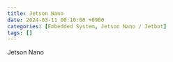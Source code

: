```yaml
---
title: Jetson Nano
date: 2024-03-11 00:10:00 +0900
categories: [Embedded System, Jetson Nano / Jetbot]
tags: []
---
```


Jetson Nano
